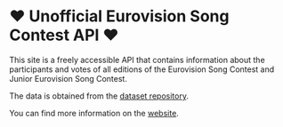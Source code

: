 # ❤️ Unofficial Eurovision Song Contest API ❤️

This site is a freely accessible API that contains information about the participants and votes of all editions of the Eurovision Song Contest and Junior Eurovision Song Contest.

The data is obtained from the [dataset repository](https://github.com/EurovisionAPI/dataset).

You can find more information on the [website](https://eurovisionapi.runasp.net/).
